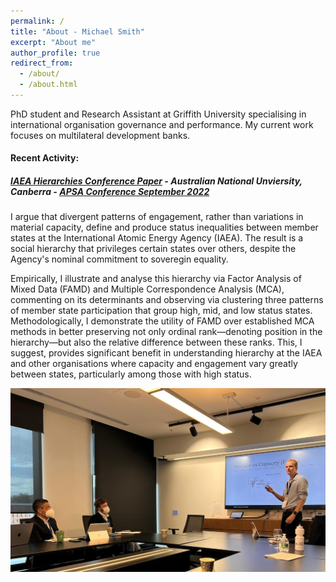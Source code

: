 ```yaml
---
permalink: /
title: "About - Michael Smith"
excerpt: "About me"
author_profile: true
redirect_from: 
  - /about/
  - /about.html
---
```


PhD student and Research Assistant at Griffith University specialising in international organisation governance and performance. My current work focuses on multilateral development banks.
  
  
  
#### Recent Activity:
##### [IAEA Hierarchies Conference Paper](/talks/2022_09_APSA_IAEA) - Australian National Unviersity, Canberra - [APSA Conference September 2022](https://politicsir.cass.anu.edu.au/events/2022-apsa-annual-conference)
I argue that divergent patterns of engagement, rather than variations in material capacity, define and produce status inequalities between member states  at the International Atomic Energy Agency (IAEA). The result is a social hierarchy that privileges certain states over others, despite the Agency's nominal commitment to soveregin equality.

Empirically, I illustrate and analyse this hierarchy via Factor Analysis of Mixed Data (FAMD) and Multiple Correspondence Analysis (MCA), commenting on its determinants and observing via clustering three patterns of member state participation that group high, mid, and low status states. Methodologically, I demonstrate the utility of FAMD over established MCA methods in better preserving not only ordinal rank—denoting position in the hierarchy—but also the relative difference between these ranks. This, I suggest, provides significant benefit in understanding hierarchy at the IAEA and other organisations where capacity and engagement vary greatly between states, particularly among those with high status. 

![International Relations Stream #3, Monday September 26 2022](/images/APSA_2022_09_Talk_Image.png)

